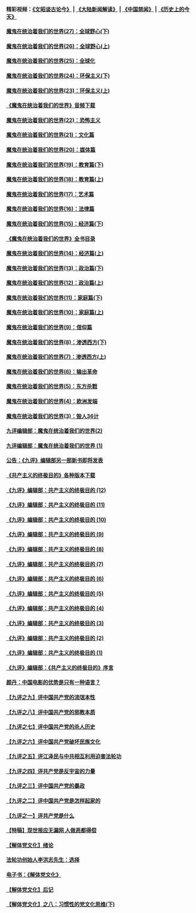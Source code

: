 #### 精彩视频：[《文昭谈古论今》](https://github.com/gfw-breaker/wenzhao/blob/master/README.md?t=12242130) | [《大陆新闻解读》](https://github.com/gfw-breaker/ntdtv-comedy/blob/master/README.md?t=12242130) | [《中国禁闻》](https://github.com/gfw-breaker/ntdtv-news/blob/master/README.md?t=12242130) | [《历史上的今天》](https://github.com/gfw-breaker/today-in-history/blob/master/README.md?t=12242130) 

#### [魔鬼在统治着我们的世界(27)：全球野心(下)](../pages/nsc422/n10928319.md?t=12242130) 

#### [魔鬼在统治着我们的世界(26)：全球野心(上)](../pages/nsc422/n10900318.md?t=12242130) 

#### [魔鬼在统治着我们的世界(25)：全球化](../pages/nsc422/n10788205.md?t=12242130) 

#### [魔鬼在统治着我们的世界(24)：环保主义(下)](../pages/nsc422/n10695307.md?t=12242130) 

#### [魔鬼在统治着我们的世界(23)：环保主义(上)](../pages/nsc422/n10688613.md?t=12242130) 

#### [《魔鬼在统治着我们的世界》音频下载](../pages/nsc422/n10635553.md?t=12242130) 

#### [魔鬼在统治着我们的世界(22)：恐怖主义](../pages/nsc422/n10614727.md?t=12242130) 

#### [魔鬼在统治着我们的世界(21)：文化篇](../pages/nsc422/n10597706.md?t=12242130) 

#### [魔鬼在统治着我们的世界(20)：媒体篇](../pages/nsc422/n10586579.md?t=12242130) 

#### [魔鬼在统治着我们的世界(19)：教育篇(下)](../pages/nsc422/n10564808.md?t=12242130) 

#### [魔鬼在统治着我们的世界(18)：教育篇(上)](../pages/nsc422/n10526970.md?t=12242130) 

#### [魔鬼在统治着我们的世界(17)：艺术篇](../pages/nsc422/n10499093.md?t=12242130) 

#### [魔鬼在统治着我们的世界(16)：法律篇](../pages/nsc422/n10485969.md?t=12242130) 

#### [魔鬼在统治着我们的世界(15)：经济篇(下)](../pages/nsc422/n10469975.md?t=12242130) 

#### [《魔鬼在统治着我们的世界》全书目录](../pages/nsc422/n10464261.md?t=12242130) 

#### [魔鬼在统治着我们的世界(14)：经济篇(上)](../pages/nsc422/n10457370.md?t=12242130) 

#### [魔鬼在统治着我们的世界(13)：政治篇(下)](../pages/nsc422/n10448270.md?t=12242130) 

#### [魔鬼在统治着我们的世界(12)：政治篇(上)](../pages/nsc422/n10444576.md?t=12242130) 

#### [魔鬼在统治着我们的世界(11)：家庭篇(下)](../pages/nsc422/n10440961.md?t=12242130) 

#### [魔鬼在统治着我们的世界(10)：家庭篇(上)](../pages/nsc422/n10435448.md?t=12242130) 

#### [魔鬼在统治着我们的世界(9)：信仰篇](../pages/nsc422/n10432159.md?t=12242130) 

#### [魔鬼在统治着我们的世界(8)：渗透西方(下)](../pages/nsc422/n10429603.md?t=12242130) 

#### [魔鬼在统治着我们的世界(7)：渗透西方(上)](../pages/nsc422/n10426013.md?t=12242130) 

#### [魔鬼在统治着我们的世界(6)：输出革命](../pages/nsc422/n10421536.md?t=12242130) 

#### [魔鬼在统治着我们的世界(5)：东方杀戮](../pages/nsc422/n10417707.md?t=12242130) 

#### [魔鬼在统治着我们的世界(4)：欧洲发端](../pages/nsc422/n10414890.md?t=12242130) 

#### [魔鬼在统治着我们的世界(3)：毁人36计](../pages/nsc422/n10411583.md?t=12242130) 

#### [九评编辑部：魔鬼在统治着我们的世界(2)](../pages/nsc422/n10410036.md?t=12242130) 

#### [九评编辑部：魔鬼在统治着我们的世界 (1)](../pages/nsc422/n10406825.md?t=12242130) 

#### [公告：《九评》编辑部另一部新书即将发表](../pages/nsc422/n10405104.md?t=12242130) 

#### [《共产主义的终极目的》各种版本下载](../pages/nsc422/n10022138.md?t=12242130) 

#### [《九评》编辑部：共产主义的终极目的 (12)](../pages/nsc422/n9933272.md?t=12242130) 

#### [《九评》编辑部：共产主义的终极目的 (11)](../pages/nsc422/n9924973.md?t=12242130) 

#### [《九评》编辑部：共产主义的终极目的 (10)](../pages/nsc422/n9920883.md?t=12242130) 

#### [《九评》编辑部：共产主义的终极目的 (9)](../pages/nsc422/n9916363.md?t=12242130) 

#### [《九评》编辑部：共产主义的终极目的 (8)](../pages/nsc422/n9912488.md?t=12242130) 

#### [《九评》编辑部：共产主义的终极目的 (7)](../pages/nsc422/n9901176.md?t=12242130) 

#### [《九评》编辑部：共产主义的终极目的 (6)](../pages/nsc422/n9899359.md?t=12242130) 

#### [《九评》编辑部：共产主义的终极目的 (5)](../pages/nsc422/n9893174.md?t=12242130) 

#### [《九评》编辑部：共产主义的终极目的 (4)](../pages/nsc422/n9891246.md?t=12242130) 

#### [《九评》编辑部：共产主义的终极目的 (3)](../pages/nsc422/n9879879.md?t=12242130) 

#### [《九评》编辑部：共产主义的终极目的 (2)](../pages/nsc422/n9876205.md?t=12242130) 

#### [《九评》编辑部：共产主义的终极目的 (1)](../pages/nsc422/n9865857.md?t=12242130) 

#### [《九评》编辑部：《共产主义的终极目的》序言](../pages/nsc422/n9862666.md?t=12242130) 

#### [颜丹：中国电影的优势是只有一种语言？](../pages/nsc422/n9583062.md?t=12242130) 

#### [【九评之九】评中国共产党的流氓本性](../pages/nsc422/n737542.md?t=12242130) 

#### [【九评之八】评中国共产党的邪教本质](../pages/nsc422/n735942.md?t=12242130) 

#### [【九评之七】评中国共产党的杀人历史](../pages/nsc422/n733806.md?t=12242130) 

#### [【九评之六】评中国共产党破坏民族文化](../pages/nsc422/n731667.md?t=12242130) 

#### [【九评之五】评江泽民与中共相互利用迫害法轮功](../pages/nsc422/n730058.md?t=12242130) 

#### [【九评之四】评共产党是反宇宙的力量](../pages/nsc422/n727814.md?t=12242130) 

#### [【九评之三】评中国共产党的暴政](../pages/nsc422/n725597.md?t=12242130) 

#### [【九评之二】评中国共产党是怎样起家的](../pages/nsc422/n723946.md?t=12242130) 

#### [【九评之一】评共产党是什么](../pages/nsc422/n722529.md?t=12242130) 

#### [【特稿】现世报应无漏网 人做恶都得偿](../pages/nsc422/n4215167.md?t=12242130) 

#### [【解体党文化】绪论](../pages/nsc422/n1449356.md?t=12242130) 

#### [法轮功创始人李洪志先生：选择](../pages/nsc422/n3580738.md?t=12242130) 

#### [电子书：《解体党文化》](../pages/nsc422/n1573484.md?t=12242130) 

#### [【解体党文化】后记](../pages/nsc422/n1531999.md?t=12242130) 

#### [【解体党文化】之八：习惯性的党文化思维(下)](../pages/nsc422/n1526477.md?t=12242130) 

